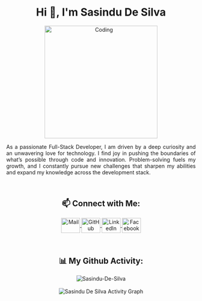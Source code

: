 <h1 align="center">Hi 👋, I'm Sasindu De Silva</h1>

<p align="center">
  <img src="https://user-images.githubusercontent.com/74038190/212750999-42ff8a64-dad8-4772-9648-849968543991.gif" width="300" height="auto" alt="Coding"/>
</p>

<p align="justify">As a passionate Full-Stack Developer, I am driven by a deep curiosity and an unwavering love for technology. I find joy in pushing the boundaries of what’s possible through code and innovation. Problem-solving fuels my growth, and I constantly pursue new challenges that sharpen my abilities and expand my knowledge across the development stack.</p>

<br/>

<h2 align="center">📫 Connect with Me:</h2>
<p align="center">
<a href="mailto:sasindudineth1111@gmail.com">
   <img align="center" src="https://cdn.worldvectorlogo.com/logos/official-gmail-icon-2020-.svg" width="50" height="40" alt="Mail" />
</a>
<a href="https://github.com/Sasindu-De-Silva" target="_blank">
  <img align="center" src="https://raw.githubusercontent.com/rahuldkjain/github-profile-readme-generator/master/src/images/icons/Social/github.svg" alt="GitHub" height="40" width="50" />
</a>
<a href="https://www.linkedin.com/in/sasindusilva/" target="_blank">
  <img align="center" src="https://raw.githubusercontent.com/rahuldkjain/github-profile-readme-generator/master/src/images/icons/Social/linked-in-alt.svg" alt="LinkedIn" height="40" width="50" />
</a>
<a href="https://www.facebook.com/s.d.u.de.silva?mibextid=ZbWKwL" target="_blank">
  <img align="center" src="https://raw.githubusercontent.com/rahuldkjain/github-profile-readme-generator/master/src/images/icons/Social/facebook.svg" alt="Facebook" height="40" width="50" />
</a>
<!--   <a href="https://www.instagram.com/sasi/" target="_blank">
  <img align="center" src="https://raw.githubusercontent.com/rahuldkjain/github-profile-readme-generator/master/src/images/icons/Social/instagram.svg" alt="Instagram" height="30" width="40" />
</a> -->
</p>

<br/>

<h2 align="center">📊 My Github Activity:</h2>
<div align="center" height="auto">
<img align="center" src="https://github-readme-stats.vercel.app/api/top-langs?username=Sasindu-De-Silva&show_icons=true&locale=en&layout=compact" alt="Sasindu-De-Silva" />
  <br/>
  <br/>
  <img align="center" src="https://github-profile-summary-cards.vercel.app/api/cards/profile-details?username=Sasindu-De-Silva&theme=gruvbox" alt='Sasindu De Silva Activity Graph'/>
</div>
